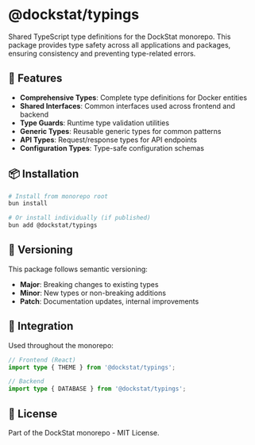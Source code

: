 # @dockstat/typings

Shared TypeScript type definitions for the DockStat monorepo. This package provides type safety across all applications and packages, ensuring consistency and preventing type-related errors.

## 🚀 Features

- **Comprehensive Types**: Complete type definitions for Docker entities
- **Shared Interfaces**: Common interfaces used across frontend and backend
- **Type Guards**: Runtime type validation utilities
- **Generic Types**: Reusable generic types for common patterns
- **API Types**: Request/response types for API endpoints
- **Configuration Types**: Type-safe configuration schemas

## 📦 Installation

```bash
# Install from monorepo root
bun install

# Or install individually (if published)
bun add @dockstat/typings
```

## 🔄 Versioning

This package follows semantic versioning:

- **Major**: Breaking changes to existing types
- **Minor**: New types or non-breaking additions
- **Patch**: Documentation updates, internal improvements

## 🤝 Integration

Used throughout the monorepo:

```typescript
// Frontend (React)
import type { THEME } from '@dockstat/typings';

// Backend
import type { DATABASE } from '@dockstat/typings';
```

## 📄 License

Part of the DockStat monorepo - MIT License.
